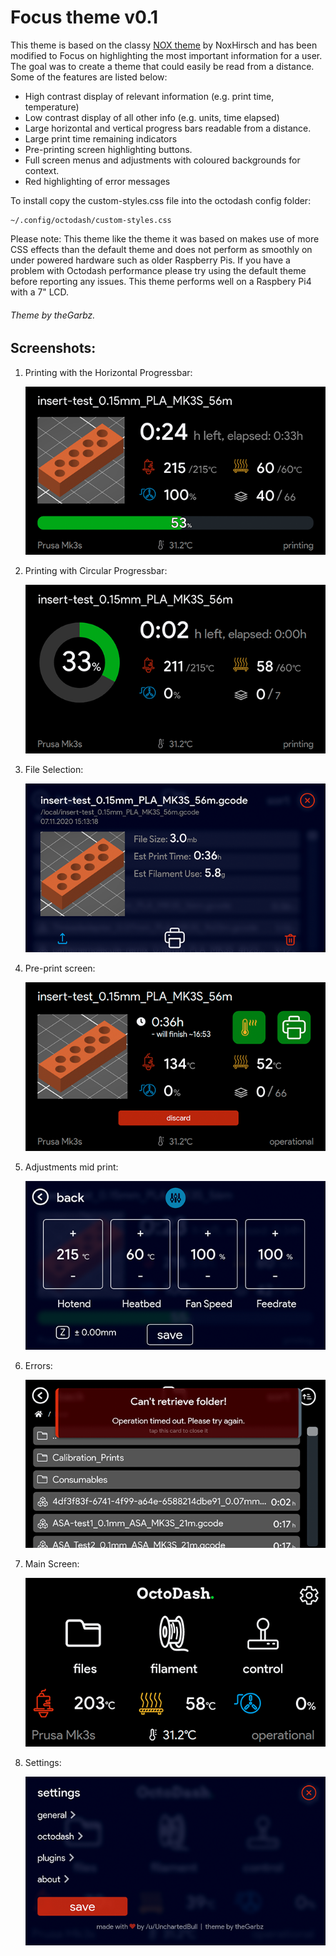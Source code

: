 # Focus theme v0.1

This theme is based on the classy [NOX theme](../../NOX/) by NoxHirsch and has been modified to Focus on highlighting the most important information for a user. The goal was to create a theme that could easily be read from a distance. Some of the features are listed below:
* High contrast display of relevant information (e.g. print time, temperature)
* Low contrast display of all other info (e.g. units, time elapsed)
* Large horizontal and vertical progress bars readable from a distance.
* Large print time remaining indicators
* Pre-printing screen highlighting buttons.
* Full screen menus and adjustments with coloured backgrounds for context.
* Red highlighting of error messages

To install copy the custom-styles.css file into the octodash config folder:
```
~/.config/octodash/custom-styles.css
```

Please note: This theme like the theme it was based on makes use of more CSS effects than the default theme and does not perform as smoothly on under powered hardware such as older Raspberry Pis. If you have a problem with Octodash performance please try using the default theme before reporting any issues. This theme performs well on a Raspbery Pi4 with a 7" LCD.

###### Theme by theGarbz.

## Screenshots:

1. Printing with the Horizontal Progressbar:

   ![Horizontal Progressbar](screenshots/screenshot_print.png)

2. Printing with Circular Progressbar:

   ![Round Progressbar](screenshots/screenshot_print2.png)

4. File Selection:

   ![File Selection](screenshots/screenshot_fileselect.png)

5. Pre-print screen:

   ![Pre-print screen](screenshots/screenshot_filequeue.png)

6. Adjustments mid print:

   ![Adjustments](screenshots/screenshot_adjust.png)

7. Errors:

   ![Errors](screenshots/screenshot_error.png)

8. Main Screen:

   ![Main Screen](screenshots/screenshot_main.png)

9. Settings:

   ![Settings](screenshots/screenshot_menu.png)



